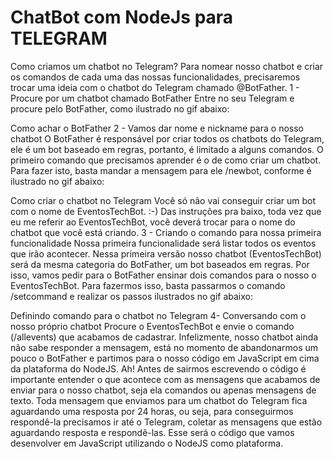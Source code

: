 # ChatBot com NodeJs para TELEGRAM
 
Como criamos um chatbot no Telegram?
Para nomear nosso chatbot e criar os comandos de cada uma das nossas funcionalidades, precisaremos trocar uma ideia com o chatbot do Telegram chamado @BotFather.
1 - Procure por um chatbot chamado BotFather
Entre no seu Telegram e procure pelo BotFather, como ilustrado no gif abaixo:

Como achar o BotFather
2 - Vamos dar nome e nickname para o nosso chatbot
O BotFather é responsável por criar todos os chatbots do Telegram, ele é um bot baseado em regras, portanto, é limitado a alguns comandos. O primeiro comando que precisamos aprender é o de como criar um chatbot. Para fazer isto, basta mandar a mensagem para ele /newbot, conforme é ilustrado no gif abaixo:

Como criar o chatbot no Telegram
Você só não vai conseguir criar um bot com o nome de EventosTechBot. :-)
Das instruções pra baixo, toda vez que eu me referir ao EventosTechBot, você deverá trocar para o nome do chatbot que você está criando.
3 - Criando o comando para nossa primeira funcionalidade
Nossa primeira funcionalidade será listar todos os eventos que irão acontecer. Nessa primeira versão nosso chatbot (EventosTechBot) será da mesma categoria do BotFather, um bot baseados em regras. Por isso, vamos pedir para o BotFather ensinar dois comandos para o nosso o EventosTechBot. Para fazermos isso, basta passarmos o comando /setcommand e realizar os passos ilustrados no gif abaixo:

Definindo comando para o chatbot no Telegram
4- Conversando com o nosso próprio chatbot
Procure o EventosTechBot e envie o comando (/allevents) que acabamos de cadastrar. Infelizmente, nosso chatbot ainda não sabe responder a mensagem, está no momento de abandonarmos um pouco o BotFather e partimos para o nosso código em JavaScript em cima da plataforma do NodeJS. Ah! Antes de sairmos escrevendo o código é importante entender o que acontece com as mensagens que acabamos de enviar para o nosso chatbot, seja ela comandos ou apenas mensagens de texto.
Toda mensagem que enviamos para um chatbot do Telegram fica aguardando uma resposta por 24 horas, ou seja, para conseguirmos respondê-la precisamos ir até o Telegram, coletar as mensagens que estão aguardando resposta e respondê-las. Esse será o código que vamos desenvolver em JavaScript utilizando o NodeJS como plataforma.
